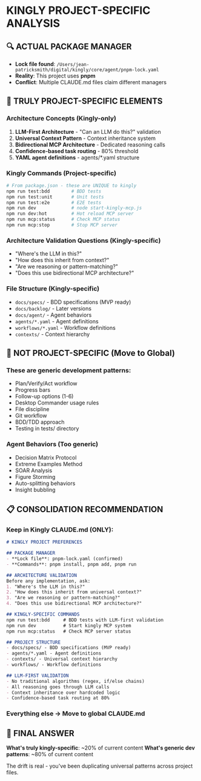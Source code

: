 # KINGLY PROJECT-SPECIFIC ANALYSIS

## 🔍 ACTUAL PACKAGE MANAGER
- **Lock file found**: `/Users/jean-patricksmith/digital/kingly/core/agent/pnpm-lock.yaml`
- **Reality**: This project uses **pnpm**
- **Conflict**: Multiple CLAUDE.md files claim different managers

## 🎯 TRULY PROJECT-SPECIFIC ELEMENTS

### **Architecture Concepts** (Kingly-only)
1. **LLM-First Architecture** - "Can an LLM do this?" validation
2. **Universal Context Pattern** - Context inheritance system
3. **Bidirectional MCP Architecture** - Dedicated reasoning calls
4. **Confidence-based task routing** - 80% threshold
5. **YAML agent definitions** - agents/*.yaml structure

### **Kingly Commands** (Project-specific)
```bash
# From package.json - these are UNIQUE to kingly
npm run test:bdd        # BDD tests
npm run test:unit       # Unit tests  
npm run test:e2e        # E2E tests
npm run dev             # node start-kingly-mcp.js
npm run dev:hot         # Hot reload MCP server
npm run mcp:status      # Check MCP status
npm run mcp:stop        # Stop MCP server
```

### **Architecture Validation Questions** (Kingly-specific)
- "Where's the LLM in this?"
- "How does this inherit from context?"
- "Are we reasoning or pattern-matching?"
- "Does this use bidirectional MCP architecture?"

### **File Structure** (Kingly-specific)
- `docs/specs/` - BDD specifications (MVP ready)
- `docs/backlog/` - Later versions  
- `docs/agent/` - Agent behaviors
- `agents/*.yaml` - Agent definitions
- `workflows/*.yaml` - Workflow definitions
- `contexts/` - Context hierarchy

## 🚫 NOT PROJECT-SPECIFIC (Move to Global)

### **These are generic development patterns**:
- Plan/Verify/Act workflow
- Progress bars
- Follow-up options (1-6)
- Desktop Commander usage rules
- File discipline
- Git workflow
- BDD/TDD approach
- Testing in tests/ directory

### **Agent Behaviors** (Too generic)
- Decision Matrix Protocol
- Extreme Examples Method  
- SOAR Analysis
- Figure Storming
- Auto-splitting behaviors
- Insight bubbling

## 📋 CONSOLIDATION RECOMMENDATION

### **Keep in Kingly CLAUDE.md** (ONLY):
```markdown
# KINGLY PROJECT PREFERENCES

## PACKAGE MANAGER
- **Lock file**: pnpm-lock.yaml (confirmed)
- **Commands**: pnpm install, pnpm add, pnpm run

## ARCHITECTURE VALIDATION
Before any implementation, ask:
1. "Where's the LLM in this?"
2. "How does this inherit from universal context?"
3. "Are we reasoning or pattern-matching?"
4. "Does this use bidirectional MCP architecture?"

## KINGLY-SPECIFIC COMMANDS
npm run test:bdd     # BDD tests with LLM-first validation
npm run dev          # Start kingly MCP system
npm run mcp:status   # Check MCP server status

## PROJECT STRUCTURE
- docs/specs/ - BDD specifications (MVP ready)
- agents/*.yaml - Agent definitions
- contexts/ - Universal context hierarchy
- workflows/ - Workflow definitions

## LLM-FIRST VALIDATION
- No traditional algorithms (regex, if/else chains)
- All reasoning goes through LLM calls
- Context inheritance over hardcoded logic
- Confidence-based task routing at 80%
```

### **Everything else** → Move to global CLAUDE.md

## 🎯 FINAL ANSWER
**What's truly kingly-specific**: ~20% of current content
**What's generic dev patterns**: ~80% of current content

The drift is real - you've been duplicating universal patterns across project files.